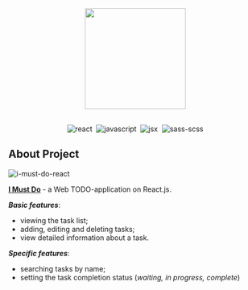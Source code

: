 <div align="center">
  <a href="https://egoromanoff.github.io/i-must-do-react/">
    <img src="https://user-images.githubusercontent.com/67374276/189341459-d35f57b6-e2d4-46be-94c0-3b878738540a.svg" width="200px">
  </a>
</div>
<br>
<div align="center">

  ![react](https://user-images.githubusercontent.com/67374276/189316409-19d69d0f-b45f-430f-ac02-cf15051d6642.svg)&nbsp;
  ![javascript](https://user-images.githubusercontent.com/67374276/189316388-4182d570-0a10-4dcf-9568-d13e7c6b5c56.svg)&nbsp;
  ![jsx](https://user-images.githubusercontent.com/67374276/189318506-583a8454-9209-4e10-be2e-ed720f4f58db.svg)&nbsp;
  ![sass-scss](https://user-images.githubusercontent.com/67374276/189319440-79881be3-d7db-4506-87b8-57044a88b167.svg)

</div>

## About Project

![i-must-do-react](https://user-images.githubusercontent.com/67374276/189346706-6e712a22-efef-46df-bd4e-d4ecd5fbce0b.png)


[**I Must Do**](https://egoromanoff.github.io/i-must-do-react/) - a Web TODO-application on React.js.

***Basic features***:
* viewing the task list;
* adding, editing and deleting tasks;
* view detailed information about a task.

***Specific features***:
* searching tasks by name;
* setting the task completion status (*waiting, in progress, complete*)

